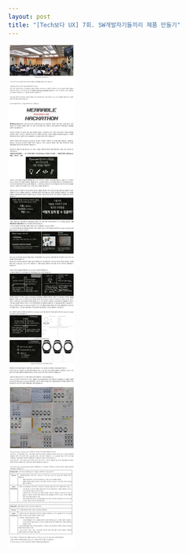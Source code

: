 ```yaml
---
layout: post
title: "[Tech보다 UX] 7회. SW개발자기들끼리 제품 만들기"
---
```


<img class="alignnone size-full wp-image-58" src="https://raw.githubusercontent.com/midaeng/articles/gh-pages/images/blog/techux_7th.jpg"/>  

